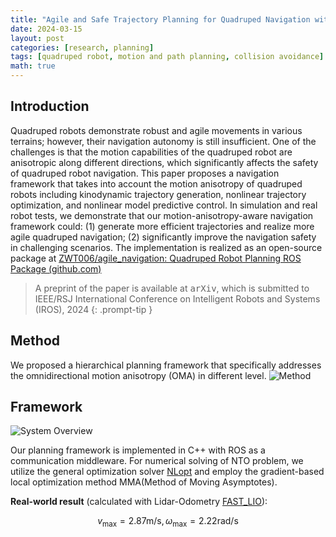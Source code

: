 ```yaml
---
title: "Agile and Safe Trajectory Planning for Quadruped Navigation with Motion Anisotropy Awareness"
date: 2024-03-15
layout: post
categories: [research, planning]
tags: [quadruped robot, motion and path planning, collision avoidance]
math: true
---
```


## Introduction
Quadruped robots demonstrate robust and agile movements in various terrains; however, their navigation autonomy is still insufficient. One of the challenges is that the motion capabilities of the quadruped robot are anisotropic along different directions, which significantly affects the safety of quadruped robot navigation. This paper proposes a navigation framework that takes into account the motion anisotropy of quadruped robots including  kinodynamic trajectory generation, nonlinear trajectory optimization, and nonlinear model predictive control. In simulation and real robot tests, we demonstrate that our motion-anisotropy-aware navigation framework could: (1) generate more efficient trajectories and realize more agile quadruped navigation; (2) significantly improve the navigation safety in challenging scenarios. The implementation is realized as an open-source package at [ZWT006/agile_navigation: Quadruped Robot Planning ROS Package (github.com)](https://github.com/ZWT006/agile_navigation)

> A preprint of the paper is available at <kbd><a href="https://arxiv.org/abs/2403.10101" target="_blank" style="text-decoration: none; color: inherit;" >arXiv</a></kbd>, which is submitted to IEEE/RSJ International Conference on Intelligent Robots and Systems (IROS), 2024
{: .prompt-tip }

## Method
We proposed a hierarchical planning framework that specifically addresses the omnidirectional motion anisotropy (OMA) in different level.
![Method](/images/agilenav/agilenavframe.bmp)

## Framework
![System Overview](/images/agilenav/systemoverview.bmp)

Our planning framework is implemented in C++ with ROS as a communication middleware. For numerical solving of NTO problem, we utilize the general optimization solver [NLopt](http://github.com/stevengj/nlopt) and employ the gradient-based local optimization method MMA(Method of Moving Asymptotes).

**Real-world result** (calculated with Lidar-Odometry [FAST_LIO](https://github.com/hku-mars/FAST_LIO)): 

$$
v_{\max}=2.87\mathrm{m}/\mathrm{s},\omega _{\max}=2.22\mathrm{rad}/\mathrm{s}
$$